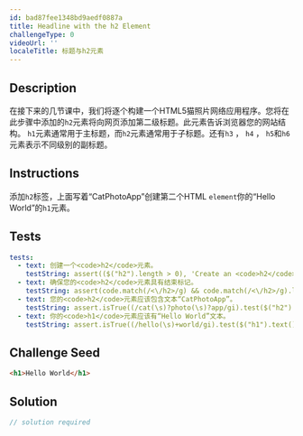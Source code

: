 ```yaml
---
id: bad87fee1348bd9aedf0887a
title: Headline with the h2 Element
challengeType: 0
videoUrl: ''
localeTitle: 标题与h2元素
---
```


## Description
<section id="description">在接下来的几节课中，我们将逐个构建一个HTML5猫照片网络应用程序。您将在此步骤中添加的<code>h2</code>元素将向网页添加第二级标题。此元素告诉浏览器您的网站结构。 <code>h1</code>元素通常用于主标题，而<code>h2</code>元素通常用于子标题。还有<code>h3</code> ， <code>h4</code> ， <code>h5</code>和<code>h6</code>元素表示不同级别的副标题。 </section>

## Instructions
<section id="instructions">添加<code>h2</code>标签，上面写着“CatPhotoApp”创建第二个HTML <code>element</code>你的“Hello World”的<code>h1</code>元素。 </section>

## Tests
<section id='tests'>

```yml
tests:
  - text: 创建一个<code>h2</code>元素。
    testString: assert(($("h2").length > 0), 'Create an <code>h2</code> element.');
  - text: 确保您的<code>h2</code>元素具有结束标记。
    testString: assert(code.match(/<\/h2>/g) && code.match(/<\/h2>/g).length === code.match(/<h2>/g).length, 'Make sure your <code>h2</code> element has a closing tag.');
  - text: 您的<code>h2</code>元素应该包含文本“CatPhotoApp”。
    testString: assert.isTrue((/cat(\s)?photo(\s)?app/gi).test($("h2").text()), 'Your <code>h2</code> element should have the text "CatPhotoApp".');
  - text: 你的<code>h1</code>元素应该有“Hello World”文本。
    testString: assert.isTrue((/hello(\s)+world/gi).test($("h1").text()), 'Your <code>h1</code> element should have the text "Hello World".');

```

</section>

## Challenge Seed
<section id='challengeSeed'>

<div id='html-seed'>

```html
<h1>Hello World</h1>

```

</div>



</section>

## Solution
<section id='solution'>

```js
// solution required
```
</section>
